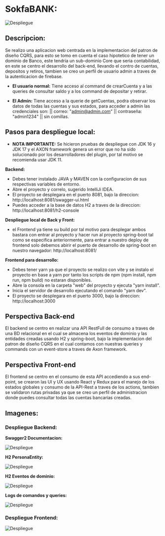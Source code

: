# SokfaBANK:

![Despliegue](https://res.cloudinary.com/df8qzqymf/image/upload/v1642782652/Captura_de_pantalla_2022-01-21_112040_px8wl6.png)

## Descripcion:

Se realizo una aplicacion web centrada en la implementacion del patron de diseño CQRS, para esto se tomo en cuenta el caso hipotetico
de tener un dominio de Banco, este tendria un sub-dominio Core que seria contabilidad, en este se centro el
desarrollo del back-end, llevando el contro de cuentas, depositos y retiros, tambien se creo un perfil de usuario 
admin a traves de la autenticacion de firebase.

- **El usuario normal:**
  Tiene acceso al command de crearCuenta y a las queries de consultar saldo y a los command de depositar y retirar.

- **El Admin:**
  Tiene acceso a la querie de getCuentas, podra observar los datos de todas las cuentas y sus estados, para acceder a admin las credenciales
  son: || correo: "admin@admin.com" || contraseña: "admin1234" || sin comillas.
  
## Pasos para despliegue local:

- **NOTA IMPORTANTE:** Se hicieron pruebas de despliegue con JDK 16 y JDK 17 y el AXON framework genera un error que no ha sido solucionado por los desarrolladores del plugin, por tal motivo se recomienda usar JDK 11.
 
 **Backend:**
 
  - Debes tener instalado JAVA y MAVEN con la configuracion de sus respectivas variables de entorno.
  - Abre el proyecto y correlo, sugerido IntelliJi IDEA.
  - El proyecto se desplegara en el puerto 8081, bajo la direccion: http://localhost:8081/swagger-ui.html
  - Puedes acceder a la base de datos H2 a traves de la direccion: http://localhost:8081/h2-console
  
 **Despliegue local de Back y Front:**
  
  - el Frontend ya tiene su build por tal motivo para desplegar ambos bastara con entrar al proyecto y hacer run al proyecto spring-boot tal como
    se especifica anteriormente, para entrar a nuestro deploy de frontend solo debemos abirir el puerto de desarrollo de spring-boot en nuestro 
    navegador: http://localhost:8081/
  
  **Frontend para desarrollo:**
  
  - Debes tener yarn ya que el proyecto se realizo con vite y se instalo el proyecto en base a yarn por tanto los scripts de 
    npm (npm install, npm run, npm build) no estaran disponibles.
  - Abre la consola en la carpeta "web" del proyecto y ejecuta "yarn install".
  - Inicia el servidor de desarrollo ejecutando el comando "yarn dev".
  - El proyecto se desplegara en el puerto 3000, bajo la direccion: http://localhost:3000

## Perspectiva Back-end

El backend se centro en realizar una API RestFull de consumo a traves de una BD relacional en el cual se almacena
los eventos de dominio y las entidades creadas usando H2 y spring-boot, bajo la implementacion del patron de diseño 
CQRS en el cual contamos con nuestras queries y commands con un event-store a traves de Axon framework.

## Perspectiva Front-end

El frontend se centro en el consumo de esta API accediendo a sus end-point, se crearon las UI y UX usando React y 
Redux para el manejo de los estados globales y consumo de la API-Rest a traves de los actions, tambien se validaron rutas privadas ya
que se creo un perfil de administracion donde puedes consultar todas las cuentas bancarias creadas.

## Imagenes:

### Despliegue Backend:

**Swagger2 Documentacion:**

![Despliegue](https://res.cloudinary.com/df8qzqymf/image/upload/v1642782652/Captura_de_pantalla_2022-01-21_112218_wzshrf.png)

**H2 PersonaEntity:**

![Despliegue](https://res.cloudinary.com/df8qzqymf/image/upload/v1642782652/Captura_de_pantalla_2022-01-21_112255_jzn1yu.png)

**H2 Eventos de dominio:**

![Despliegue](https://res.cloudinary.com/df8qzqymf/image/upload/v1642782652/Captura_de_pantalla_2022-01-21_112323_bxrcvo.png)

**Logs de comandos y queries:**

![Despliegue](https://res.cloudinary.com/df8qzqymf/image/upload/v1642782652/Captura_de_pantalla_2022-01-21_112531_ikt08z.png)

### Despliegue Frontend:

![Despliegue](https://res.cloudinary.com/df8qzqymf/image/upload/v1642782652/Captura_de_pantalla_2022-01-21_112109_ynt3va.png)
